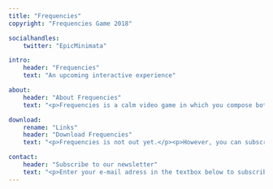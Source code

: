 ```yaml
---
title: "Frequencies"
copyright: "Frequencies Game 2018"

socialhandles:
    twitter: "EpicMinimata"

intro:
    header: "Frequencies"
    text: "An upcoming interactive experience"

about:
    header: "About Frequencies"
    text: "<p>Frequencies is a calm video game in which you compose both the music and the visual aspect of your levels, making it your own personal experience.</p><p>Gently move from light ball to light ball and create your own musical and visual background to accompany you through this journey.</p>"

download:
    rename: "Links"
    header: "Download Frequencies"
    text: "<p>Frequencies is not out yet.</p><p>However, you can subscribe to our newsletter if you don't want to miss a thing from the development !</p>"

contact:
    header: "Subscribe to our newsletter"
    text: "<p>Enter your e-mail adress in the textbox below to subscribe to our newsletter, and feel free to <a href=mailto:serex.alexandre@gmail.com>contact us</a> if you have any question.</p>"
---
```

